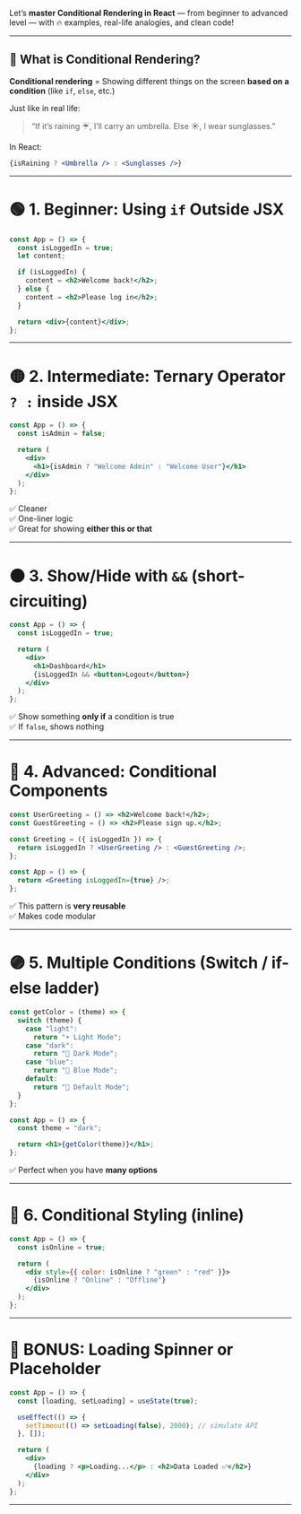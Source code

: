 Let’s **master Conditional Rendering in React** — from beginner to advanced level — with 🔥 examples, real-life analogies, and clean code!

---

## 🧠 What is Conditional Rendering?

**Conditional rendering** = Showing different things on the screen **based on a condition** (like `if`, `else`, etc.)

Just like in real life:

> “If it’s raining ☔️, I’ll carry an umbrella. Else ☀️, I wear sunglasses.”

In React:
```jsx
{isRaining ? <Umbrella /> : <Sunglasses />}
```

---

# 🟢 1. Beginner: Using `if` Outside JSX

```jsx
const App = () => {
  const isLoggedIn = true;
  let content;

  if (isLoggedIn) {
    content = <h2>Welcome back!</h2>;
  } else {
    content = <h2>Please log in</h2>;
  }

  return <div>{content}</div>;
};
```

---

# 🟡 2. Intermediate: Ternary Operator `? :` inside JSX

```jsx
const App = () => {
  const isAdmin = false;

  return (
    <div>
      <h1>{isAdmin ? "Welcome Admin" : "Welcome User"}</h1>
    </div>
  );
};
```

✅ Cleaner  
✅ One-liner logic  
✅ Great for showing **either this or that**

---

# 🟠 3. Show/Hide with `&&` (short-circuiting)

```jsx
const App = () => {
  const isLoggedIn = true;

  return (
    <div>
      <h1>Dashboard</h1>
      {isLoggedIn && <button>Logout</button>}
    </div>
  );
};
```

✅ Show something **only if** a condition is true  
✅ If `false`, shows nothing

---

# 🔴 4. Advanced: Conditional Components

```jsx
const UserGreeting = () => <h2>Welcome back!</h2>;
const GuestGreeting = () => <h2>Please sign up.</h2>;

const Greeting = ({ isLoggedIn }) => {
  return isLoggedIn ? <UserGreeting /> : <GuestGreeting />;
};

const App = () => {
  return <Greeting isLoggedIn={true} />;
};
```

✅ This pattern is **very reusable**  
✅ Makes code modular

---

# 🟣 5. Multiple Conditions (Switch / if-else ladder)

```jsx
const getColor = (theme) => {
  switch (theme) {
    case "light":
      return "☀️ Light Mode";
    case "dark":
      return "🌙 Dark Mode";
    case "blue":
      return "🌊 Blue Mode";
    default:
      return "🧱 Default Mode";
  }
};

const App = () => {
  const theme = "dark";

  return <h1>{getColor(theme)}</h1>;
};
```

✅ Perfect when you have **many options**

---

# 🔵 6. Conditional Styling (inline)

```jsx
const App = () => {
  const isOnline = true;

  return (
    <div style={{ color: isOnline ? "green" : "red" }}>
      {isOnline ? "Online" : "Offline"}
    </div>
  );
};
```

---

# 🧪 BONUS: Loading Spinner or Placeholder

```jsx
const App = () => {
  const [loading, setLoading] = useState(true);

  useEffect(() => {
    setTimeout(() => setLoading(false), 2000); // simulate API
  }, []);

  return (
    <div>
      {loading ? <p>Loading...</p> : <h2>Data Loaded ✅</h2>}
    </div>
  );
};
```

---
